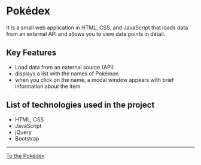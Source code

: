 # Pokédex
It is a small web application in HTML, CSS, and JavaScript that loads
data from an external API and allows you to view data points in detail.
## Key Features
* Load data from an external source (API)
* displays a list with the names of Pokémon
* when you click on the name, a modal window appears with brief information about the item
## List of technologies used in the project
* HTML, CSS
* JavaScript
* jQuery
* Bootstrap
___
  [To the Pokédex](https://nnnzrnk.github.io/Pokedex/)
